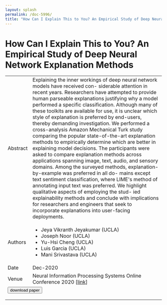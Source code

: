 ```yaml
---
layout: splash
permalink: /doc-5996/
title: "How Can I Explain This to You? An Empirical Study of Deep Neural Network Explanation Methods"
---
```


# How Can I Explain This to You? An Empirical Study of Deep Neural Network Explanation Methods

<table>
    <tbody>
    <tr>
        <td>Abstract</td>
        <td>Explaining the inner workings of deep neural network models have received con- siderable attention in recent years. Researchers have attempted to provide human parseable explanations justifying why a model performed a specific classification. Although many of these toolkits are available for use, it is unclear which style of explanation is preferred by end-users, thereby demanding investigation. We performed a cross-analysis Amazon Mechanical Turk study comparing the popular state-of-the-art explanation methods to empirically determine which are better in explaining model decisions. The participants were asked to compare explanation methods across applications spanning image, text, audio, and sensory domains. Among the surveyed methods, explanation-by-example was preferred in all do- mains except text sentiment classification, where LIME's method of annotating input text was preferred. We highlight qualitative aspects of employing the stud- ied explainability methods and conclude with implications for researchers and engineers that seek to incorporate explanations into user-facing deployments.</td>
    </tr>
    <tr>
        <td>Authors</td>
        <td>
            <ul>
                <li>Jeya Vikranth Jeyakumar (UCLA)</li>
                <li>Joseph Noor (UCLA)</li>
                <li>Yu-Hsi Cheng (UCLA)</li>
                <li>Luis Garcia (UCLA)</li>
                <li>Mani Srivastava (UCLA)</li>
            </ul>
        </td>
    </tr>
    <tr>
        <td>Date</td>
        <td>Dec-2020</td>
    </tr>
    <tr>
        <td>Venue</td>
        <td>Neural Information Processing Systems Online Conference 2020 [<a href="https://proceedings.neurips.cc/paper/2020/file/2c29d89cc56cdb191c60db2f0bae796b-Paper.pdf">link</a>]</td>
    </tr>
        <tr>
            <td colspan="2">
                <form method="get" action="https://proceedings.neurips.cc/paper/2020/file/2c29d89cc56cdb191c60db2f0bae796b-Paper.pdf">
                    <button type="submit">download paper</button>
                </form>
            </td>
        </tr>
    </tbody>
</table>
